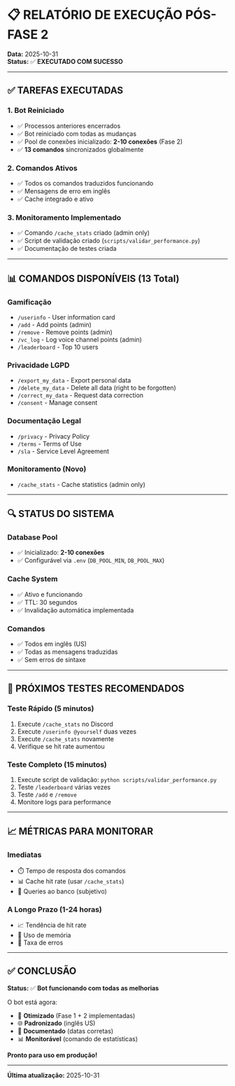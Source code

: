 # 📋 RELATÓRIO DE EXECUÇÃO PÓS-FASE 2

**Data:** 2025-10-31  
**Status:** ✅ **EXECUTADO COM SUCESSO**

---

## ✅ TAREFAS EXECUTADAS

### 1. Bot Reiniciado
- ✅ Processos anteriores encerrados
- ✅ Bot reiniciado com todas as mudanças
- ✅ Pool de conexões inicializado: **2-10 conexões** (Fase 2)
- ✅ **13 comandos** sincronizados globalmente

### 2. Comandos Ativos
- ✅ Todos os comandos traduzidos funcionando
- ✅ Mensagens de erro em inglês
- ✅ Cache integrado e ativo

### 3. Monitoramento Implementado
- ✅ Comando `/cache_stats` criado (admin only)
- ✅ Script de validação criado (`scripts/validar_performance.py`)
- ✅ Documentação de testes criada

---

## 📊 COMANDOS DISPONÍVEIS (13 Total)

### Gamificação
- `/userinfo` - User information card
- `/add` - Add points (admin)
- `/remove` - Remove points (admin)
- `/vc_log` - Log voice channel points (admin)
- `/leaderboard` - Top 10 users

### Privacidade LGPD
- `/export_my_data` - Export personal data
- `/delete_my_data` - Delete all data (right to be forgotten)
- `/correct_my_data` - Request data correction
- `/consent` - Manage consent

### Documentação Legal
- `/privacy` - Privacy Policy
- `/terms` - Terms of Use
- `/sla` - Service Level Agreement

### Monitoramento (Novo)
- `/cache_stats` - Cache statistics (admin only)

---

## 🔍 STATUS DO SISTEMA

### Database Pool
- ✅ Inicializado: **2-10 conexões**
- ✅ Configurável via `.env` (`DB_POOL_MIN`, `DB_POOL_MAX`)

### Cache System
- ✅ Ativo e funcionando
- ✅ TTL: 30 segundos
- ✅ Invalidação automática implementada

### Comandos
- ✅ Todos em inglês (US)
- ✅ Todas as mensagens traduzidas
- ✅ Sem erros de sintaxe

---

## 🧪 PRÓXIMOS TESTES RECOMENDADOS

### Teste Rápido (5 minutos)
1. Execute `/cache_stats` no Discord
2. Execute `/userinfo @yourself` duas vezes
3. Execute `/cache_stats` novamente
4. Verifique se hit rate aumentou

### Teste Completo (15 minutos)
1. Execute script de validação: `python scripts/validar_performance.py`
2. Teste `/leaderboard` várias vezes
3. Teste `/add` e `/remove`
4. Monitore logs para performance

---

## 📈 MÉTRICAS PARA MONITORAR

### Imediatas
- ⏱️ Tempo de resposta dos comandos
- 📊 Cache hit rate (usar `/cache_stats`)
- 🔄 Queries ao banco (subjetivo)

### A Longo Prazo (1-24 horas)
- 📈 Tendência de hit rate
- 💾 Uso de memória
- 🚨 Taxa de erros

---

## ✅ CONCLUSÃO

**Status:** ✅ **Bot funcionando com todas as melhorias**

O bot está agora:
- 🚀 **Otimizado** (Fase 1 + 2 implementadas)
- 🌐 **Padronizado** (inglês US)
- 📅 **Documentado** (datas corretas)
- 📊 **Monitorável** (comando de estatísticas)

**Pronto para uso em produção!**

---

**Última atualização:** 2025-10-31

